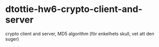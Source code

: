 # dtottie-hw6-crypto-client-and-server
crypto client and server, MD5 algorithm (för enkelhets skull, vet att den suger) 
